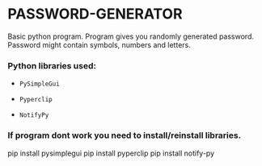 # PASSWORD-GENERATOR

Basic python program. Program gives you randomly generated password. Password might contain symbols, numbers and letters.

### Python libraries used: 

-     PySimpleGui
-     Pyperclip
-     NotifyPy

### If program dont work you need to install/reinstall libraries.

pip install pysimplegui
pip install pyperclip
pip install notify-py
